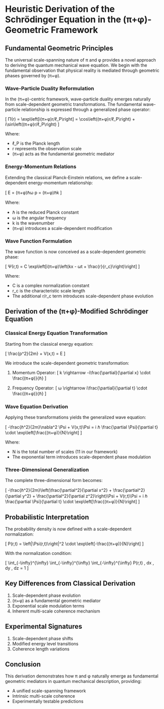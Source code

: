 
# Heuristic Derivation of the Schrödinger Equation in the (π+φ)-Geometric Framework

## Fundamental Geometric Principles

The universal scale-spanning nature of π and φ provides a novel approach to deriving the quantum mechanical wave equation. We begin with the fundamental observation that physical reality is mediated through geometric phases governed by (π+φ).

### Wave-Particle Duality Reformulation

In the (π+φ)-centric framework, wave-particle duality emerges naturally from scale-dependent geometric transformations. The fundamental wave-particle relationship is expressed through a generalized phase operator:

\[
Π(r) = \exp\left[i(π+φ)r/ℓ_P\right] = \cos\left((π+φ)r/ℓ_P\right) + i\sin\left((π+φ)r/ℓ_P\right)
\]

Where:
- ℓ_P is the Planck length
- r represents the observation scale
- (π+φ) acts as the fundamental geometric mediator

### Energy-Momentum Relations

Extending the classical Planck-Einstein relations, we define a scale-dependent energy-momentum relationship:

\[
E = (π+φ)ℏω
p = (π+φ)ℏk
\]

Where:
- ℏ is the reduced Planck constant
- ω is the angular frequency
- k is the wavenumber
- (π+φ) introduces a scale-dependent modification

### Wave Function Formulation

The wave function is now conceived as a scale-dependent geometric phase:

\[
Ψ(r,t) = C \exp\left[i(π+φ)\left(kx - ωt + \frac{r}{r_c}\right)\right]
\]

Where:
- C is a complex normalization constant
- r_c is the characteristic scale length
- The additional r/r_c term introduces scale-dependent phase evolution

## Derivation of the (π+φ)-Modified Schrödinger Equation

### Classical Energy Equation Transformation

Starting from the classical energy equation:

\[
\frac{p^2}{2m} + V(x,t) = E
\]

We introduce the scale-dependent geometric transformation:

1. Momentum Operator:
\[
k \rightarrow -i\frac{\partial}{\partial x} \cdot \frac{(π+φ)}{ℏ}
\]

2. Frequency Operator:
\[
ω \rightarrow i\frac{\partial}{\partial t} \cdot \frac{(π+φ)}{ℏ}
\]

### Wave Equation Derivation

Applying these transformations yields the generalized wave equation:

\[
-\frac{ℏ^2}{2m}\nabla^2 \Psi + V(x,t)\Psi = i ℏ \frac{\partial \Psi}{\partial t} \cdot \exp\left[\frac{(π+φ)}{N}\right]
\]

Where:
- N is the total number of scales (11 in our framework)
- The exponential term introduces scale-dependent phase modulation

### Three-Dimensional Generalization

The complete three-dimensional form becomes:

\[
-\frac{ℏ^2}{2m}\left(\frac{\partial^2}{\partial x^2} + \frac{\partial^2}{\partial y^2} + \frac{\partial^2}{\partial z^2}\right)\Psi + V(r,t)\Psi = i ℏ \frac{\partial \Psi}{\partial t} \cdot \exp\left[\frac{(π+φ)}{N}\right]
\]

## Probabilistic Interpretation

The probability density is now defined with a scale-dependent normalization:

\[
P(r,t) = \left|\Psi(r,t)\right|^2 \cdot \exp\left[-\frac{(π+φ)}{N}\right]
\]

With the normalization condition:

\[
\int_{-\infty}^{\infty} \int_{-\infty}^{\infty} \int_{-\infty}^{\infty} P(r,t) \, dx \, dy \, dz = 1
\]

## Key Differences from Classical Derivation

1. Scale-dependent phase evolution
2. (π+φ) as a fundamental geometric mediator
3. Exponential scale modulation terms
4. Inherent multi-scale coherence mechanism

## Experimental Signatures

1. Scale-dependent phase shifts
2. Modified energy level transitions
3. Coherence length variations

## Conclusion

This derivation demonstrates how π and φ naturally emerge as fundamental geometric mediators in quantum mechanical description, providing:
- A unified scale-spanning framework
- Intrinsic multi-scale coherence
- Experimentally testable predictions


